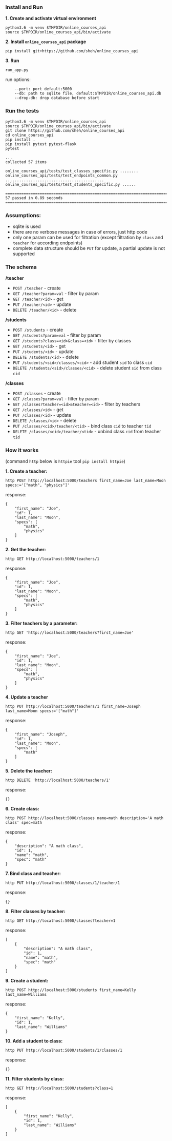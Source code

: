 ### Install and Run


**1. Create and activate virtual environment** 

```buildoutcfg
python3.6 -m venv $TMPDIR/online_courses_api
source $TMPDIR/online_courses_api/bin/activate
```

**2. Install `online_courses_api` package**

```buildoutcfg
pip install git+https://github.com/sheh/online_courses_api
```

**3. Run**

```buildoutcfg
run_app.py 
```

run options:
```buildoutcfg
    --port: port default:5000
    --db: path to sqlite file, default:$TMPDIR/online_courses_api.db
    --drop-db: drop database before start
```

### Run the tests


```buildoutcfg
python3.6 -m venv $TMPDIR/online_courses_api
source $TMPDIR/online_courses_api/bin/activate
git clone https://github.com/sheh/online_courses_api 
cd online_courses_api
pip install .
pip install pytest pytest-flask
pytest

...
collected 57 items

online_courses_api/tests/test_classes_specific.py ........
online_courses_api/tests/test_endpoints_common.py ...........................................
online_courses_api/tests/test_students_specific.py ......

=========================================================================== 57 passed in 0.89 seconds ============================================================================
```

### Assumptions:

* sqlite is used
* there are no verbose messages in case of errors, just http code
* only one param can be used for filtration (except filtration by `class` and `teacher` for according endpoints)
* complete data structure should be `PUT` for update, a partial update is not supported

### The schema

**/teacher**

* `POST /teacher` - create
* `GET /teacher?param=val` - filter by param
* `GET /teacher/<id>` - get
* `PUT /teacher/<id>` - update
* `DELETE /teacher/<id>` - delete


**/students**

* `POST /students` - create
* `GET /students?param=val` - filter by param
* `GET /students?class=<id>&class=<id>` - filter by classes
* `GET /students/<id>` - get
* `PUT /students/<id>` - update
* `DELETE /students/<id>` - delete
* `PUT /students/<sid>/classes/<cid>` - add student `sid` to class `cid`
* `DELETE /students/<sid>/classes/<cid>` - delete student `sid` from class `cid`


**/classes**

* `POST /classes` - create
* `GET /classes?param=val` - filter by param
* `GET /classes?teacher=<id>&teacher=<id>` - filter by teachers
* `GET /classes/<id>` - get
* `PUT /classes/<id>` - update
* `DELETE /classes/<id>` - delete
* `PUT /classes/<cid>/teacher/<tid>` - bind class `cid` to teacher `tid`
* `DELETE /classes/<cid>/teacher/<tid>` - unbind class `cid` from teacher `tid`


### How it works


(command `http` below is `httpie` tool `pip install httpie`)

**1. Create a teacher:**

`http POST http://localhost:5000/teachers first_name=Joe last_name=Moon specs:='["math", "physics"]'`

response:

```buildoutcfg
{
    "first_name": "Joe",
    "id": 1,
    "last_name": "Moon",
    "specs": [
        "math",
        "physics"
    ]
}
```

**2. Get the teacher:**

`http GET http://localhost:5000/teachers/1`

response:

```buildoutcfg
{
    "first_name": "Joe",
    "id": 1,
    "last_name": "Moon",
    "specs": [
        "math",
        "physics"
    ]
}
```

**3. Filter teachers by a parameter:**

`http GET 'http://localhost:5000/teachers?first_name=Joe'`

response:

```buildoutcfg
{
    "first_name": "Joe",
    "id": 1,
    "last_name": "Moon",
    "specs": [
        "math",
        "physics"
    ]
}
```

**4. Update a teacher**

`http PUT http://localhost:5000/teachers/1 first_name=Joseph last_name=Moon specs:='["math"]'`

response:

```buildoutcfg
{
    "first_name": "Joseph",
    "id": 1,
    "last_name": "Moon",
    "specs": [
        "math"
    ]
}
```


**5. Delete the teacher:**

`http DELETE 'http://localhost:5000/teachers/1'`

response:

```buildoutcfg
{}
```


**6. Create class:**

`http POST http://localhost:5000/classes name=math description='A math class' spec=math`

response:

```buildoutcfg
{
    "description": "A math class",
    "id": 1,
    "name": "math",
    "spec": "math"
}
```

**7. Bind class and teacher:**

`http PUT http://localhost:5000/classes/1/teacher/1`

response:

```buildoutcfg
{}
```

**8. Filter classes by teacher:**


`http GET http://localhost:5000/classes?teacher=1`

response:

```buildoutcfg
[
    {
        "description": "A math class",
        "id": 1,
        "name": "math",
        "spec": "math"
    }
]
```

**9. Create a student:**

`http POST http://localhost:5000/students first_name=Kelly last_name=Williams`

response:

```buildoutcfg
{
    "first_name": "Kelly",
    "id": 1,
    "last_name": "Williams"
}
```

**10. Add a student to class:**

`http PUT http://localhost:5000/students/1/classes/1`

response:

```buildoutcfg
{}
```

**11. Filter students by class:**

`http GET http://localhost:5000/students?class=1`

response:

```buildoutcfg
[
    {
        "first_name": "Kelly",
        "id": 1,
        "last_name": "Williams"
    }
]
```